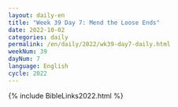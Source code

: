```yaml
---
layout: daily-en
title: "Week 39 Day 7: Mend the Loose Ends"
date: 2022-10-02
categories: daily
permalink: /en/daily/2022/wk39-day7-daily.html
weekNum: 39
dayNum: 7
language: English
cycle: 2022
---
```

{% include BibleLinks2022.html %} 
